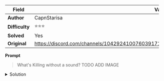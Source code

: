 |Field|Value|
|---|---|
|**Author**|CapnStarisa|
|**Difficulty**|⭐⭐⭐|
|**Solved**|Yes|
|**Original**|https://discord.com/channels/1042924100760391710/1110625554476040323/1142196731925245992|

**Prompt**
> What's Killing without a sound?
> TODO ADD IMAGE

<details>
  <summary>Solution</summary>

In morse code the 3 sets of symbols read 'COO' hinting towards 'CO2' or carbon dioxide
On closer inspection the first and last letters are joined by 3 lines which in chemistry indicates a triple bond
Overall regarding the symbol in the middle as a chemical bond, the diagram would represent a carbon atom bonded with an oxigen atom
In IUPAC CO corresponds to carbon monoxide, which is the answer to the code
Regarding the "Killing without a sound" carbon monoxide is a toxic (deadly) and 'K' in morse is '-.-' hinting the decryption of the first and last letters (without decripting the triple bond)
</details>
